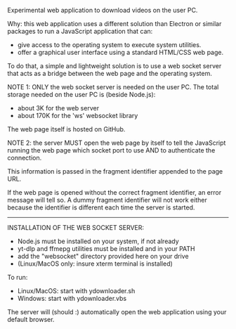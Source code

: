 
Experimental web application to download videos on the user PC.

Why: this web application uses a different solution than Electron or
  similar packages to run a JavaScript application that can:
  - give access to the operating system to execute system utilities.
  - offer a graphical user interface using a standard HTML/CSS web page.

To do that, a simple and lightweight solution is to use a web socket server
that acts as a bridge between the web page and the operating system.

NOTE 1: ONLY the web socket server is needed on the user PC.
The total storage needed on the user PC is (beside Node.js):
  - about 3K for the web server
  - about 170K for the 'ws' websocket library

   The web page itself is hosted on GitHub.

NOTE 2: the server MUST open the web page by itself to tell the JavaScript
  running the web page which socket port to use AND to authenticate the connection.

  This information is passed in the fragment identifier appended to the page URL.

  If the web page is opened without the correct fragment identifier,
  an error message will tell so. A dummy fragment identifier will not work either
  because the identifier is different each time the server is started.

-------------------------------------
INSTALLATION OF THE WEB SOCKET SERVER:

- Node.js must be installed on your system, if not already
- yt-dlp and ffmepg utilities must be installed and in your PATH
- add the "websocket" directory provided here on your drive
- (Linux/MacOS only: insure xterm terminal is installed)

To run:
 - Linux/MacOS: start with ydownloader.sh
- Windows:     start with ydownloader.vbs

The server will (should :) automatically open the web application using your default browser.
